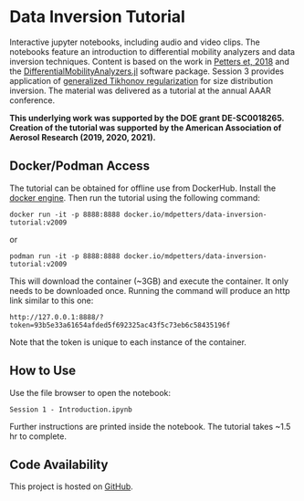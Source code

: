 # Data Inversion Tutorial

Interactive jupyter notebooks, including audio and video clips. The notebooks feature an introduction to differential mobility analyzers and data inversion techniques. Content is based on the work in [Petters et, 2018](https://www.tandfonline.com/doi/full/10.1080/02786826.2018.1530724) and the [DifferentialMobilityAnalyzers.jl](https://mdpetters.github.io/DifferentialMobilityAnalyzers.jl/stable/) software package. Session 3 provides application of [generalized Tikhonov regularization](https://en.wikipedia.org/wiki/Ridge_regression) for size distribution inversion. The material was delivered as a tutorial at the annual AAAR conference. 

**This underlying work was supported by the DOE grant DE-SC0018265. Creation of the tutorial was supported by the American Association of Aerosol Research (2019, 2020, 2021).**

##  Docker/Podman Access

The tutorial can be obtained for offline use from DockerHub. Install the [docker engine](https://docs.docker.com/get-docker/). Then run the tutorial using the following command:

```
docker run -it -p 8888:8888 docker.io/mdpetters/data-inversion-tutorial:v2009
```

or

```
podman run -it -p 8888:8888 docker.io/mdpetters/data-inversion-tutorial:v2009
```

This will download the container (~3GB) and execute the container. It only needs to be downloaded once. Running the command will produce an http link similar to this one:

```
http://127.0.0.1:8888/?token=93b5e33a61654afded5f692325ac43f5c73eb6c58435196f
```

Note that the token is unique to each instance of the container. 

## How to Use

Use the file browser to open the notebook:

```
Session 1 - Introduction.ipynb
```

Further instructions are printed inside the notebook. The tutorial takes ~1.5 hr to complete.


## Code Availability

This project is hosted on [GitHub](https://github.com/mdpetters/Data-Inversion-Tutorial). 
